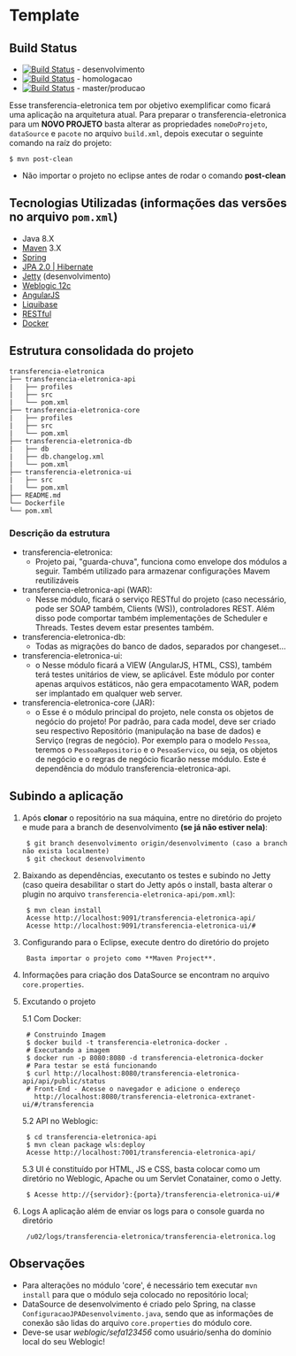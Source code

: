 # Template

## Build Status
* [![Build Status](http://x-oc-config.sefa.pa.gov.br/jenkins/buildStatus/icon?job=transferencia-eletronica/desenvolvimento)](http://x-oc-config.sefa.pa.gov.br/jenkins/job/transferencia-eletronica/job/desenvolvimento) - desenvolvimento
* [![Build Status](http://x-oc-config.sefa.pa.gov.br/jenkins/buildStatus/icon?job=transferencia-eletronica/homologacao)](http://x-oc-config.sefa.pa.gov.br/jenkins/job/transferencia-eletronica/job/homologacao) - homologacao
* [![Build Status](http://x-oc-config.sefa.pa.gov.br/jenkins/buildStatus/icon?job=transferencia-eletronica/master)](http://x-oc-config.sefa.pa.gov.br/jenkins/job/transferencia-eletronica/job/master) - master/producao

Esse transferencia-eletronica tem por objetivo exemplificar como ficará uma aplicação na arquitetura atual.
Para preparar o transferencia-eletronica para um **NOVO PROJETO** basta alterar as propriedades `nomeDoProjeto`, `dataSource` e `pacote` no arquivo `build.xml`, depois 
executar o seguinte comando na raíz do projeto:
```
$ mvn post-clean
````

- Não importar o projeto no eclipse antes de rodar o comando **post-clean**


## Tecnologias Utilizadas (informações das versões no arquivo `pom.xml`)

* Java 8.X
* [Maven](https://maven.apache.org/) 3.X
* [Spring](https://spring.io/)
* [JPA 2.0 | Hibernate](http://hibernate.org/)
* [Jetty](http://www.eclipse.org/jetty/) (desenvolvimento)
* [Weblogic 12c](http://www.oracle.com/technetwork/middleware/weblogic/)
* [AngularJS](https://angularjs.org/)
* [Liquibase](http://www.liquibase.org/)
* [RESTful](https://pt.wikipedia.org/wiki/REST)
* [Docker](https://www.docker.com)


## Estrutura consolidada do projeto

```
transferencia-eletronica
├── transferencia-eletronica-api
|   ├── profiles
|   ├── src
|   └── pom.xml
├── transferencia-eletronica-core
|   ├── profiles
|   ├── src
|   └── pom.xml
├── transferencia-eletronica-db
|   ├── db
|   ├── db.changelog.xml
|   └── pom.xml
├── transferencia-eletronica-ui
|   ├── src
|   └── pom.xml
├── README.md
└── Dockerfile
└── pom.xml

```

### Descrição da estrutura

* transferencia-eletronica:
    * Projeto pai, "guarda-chuva", funciona como envelope dos módulos a seguir. Também utilizado para armazenar configurações Mavem reutilizáveis
* transferencia-eletronica-api (WAR):
    * Nesse módulo, ficará o serviço RESTful do projeto (caso necessário, pode ser SOAP também, Clients (WS)), controladores REST. Além disso pode comportar também implementações de Scheduler e Threads. Testes devem estar presentes também.
* transferencia-eletronica-db:
    * Todas as migrações do banco de dados, separados por changeset...
* transferencia-eletronica-ui:
    * o Nesse módulo ficará a VIEW (AngularJS, HTML, CSS), também terá testes unitários de view, se aplicável. Este módulo por conter apenas arquivos estáticos, não gera empacotamento WAR, podem ser implantado em qualquer web server.
* transferencia-eletronica-core (JAR):
    * o Esse é o módulo principal do projeto, nele consta os objetos de negócio do projeto! Por padrão, para cada model, deve ser criado seu respectivo Repositório (manipulação na base de dados) e Serviço (regras de negócio). Por exemplo para o modelo `Pessoa`, teremos o `PessoaRepositorio` e o `PesoaServico`, ou seja, os objetos de negócio e o regras de negócio ficarão nesse módulo. Este é dependência do módulo transferencia-eletronica-api.


## Subindo a aplicação

1. Após **clonar** o repositório na sua máquina, entre no diretório do projeto e mude para a branch de desenvolvimento **(se já não estiver nela)**:

        $ git branch desenvolvimento origin/desenvolvimento (caso a branch não exista localmente)
        $ git checkout desenvolvimento

2. Baixando as dependências, executanto os testes e subindo no Jetty (caso queira desabilitar o start do Jetty após o install, basta alterar o plugin no arquivo `transferencia-eletronica-api/pom.xml`):

        $ mvn clean install
        Acesse http://localhost:9091/transferencia-eletronica-api/
        Acesse http://localhost:9091/transferencia-eletronica-ui/#

3. Configurando para o Eclipse, execute dentro do diretório do projeto

        Basta importar o projeto como **Maven Project**.

4. Informações para criação dos DataSource se encontram no arquivo `core.properties`.

5. Excutando o projeto

	5.1 Com Docker:
	
		# Construindo Imagem
		$ docker build -t transferencia-eletronica-docker .
		# Executando a imagem
		$ docker run -p 8080:8080 -d transferencia-eletronica-docker
		# Para testar se está funcionando
		$ curl http://localhost:8080/transferencia-eletronica-api/api/public/status	
		# Front-End - Acesse o navegador e adicione o endereço
		  http://localhost:8080/transferencia-eletronica-extranet-ui/#/transferencia	

    5.2 API no Weblogic:

        $ cd transferencia-eletronica-api
        $ mvn clean package wls:deploy
        Acesse http://localhost:7001/transferencia-eletronica-api/

    5.3 UI é constituído por HTML, JS e CSS, basta colocar como um diretório no Weblogic, Apache ou um Servlet Conatainer, como o Jetty.

        $ Acesse http://{servidor}:{porta}/transferencia-eletronica-ui/#

6. Logs
A aplicação além de enviar os logs para o console guarda no diretório 

        /u02/logs/transferencia-eletronica/transferencia-eletronica.log


## Observações

* Para alterações no módulo 'core', é necessário tem executar `mvn install` para que o módulo seja colocado no repositório local;
* DataSource de desenvolvimento é criado pelo Spring, na classe `ConfiguracaoJPADesenvolvimento.java`, sendo que as informações de conexão são lidas do arquivo `core.properties` do módulo core.
* Deve-se usar *weblogic/sefa123456* como usuário/senha do domínio local do seu Weblogic!